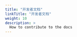 ```yaml
---
title: "开发者文档"
linkTitle: "开发者文档"
weight: 10
description: >
  How to contribute to the docs
---
```


